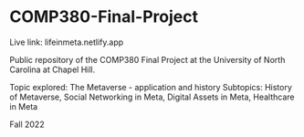 # COMP380-Final-Project

Live link: lifeinmeta.netlify.app

Public repository of the COMP380 Final Project at the University of North Carolina at Chapel Hill.

Topic explored: The Metaverse - application and history
Subtopics: History of Metaverse, Social Networking in Meta, Digital Assets in Meta, Healthcare in Meta

Fall 2022
